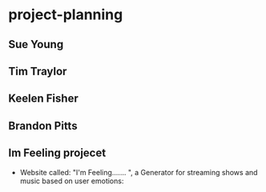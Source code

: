 # project-planning

## Sue Young

## Tim Traylor

## Keelen Fisher

## Brandon Pitts

## Im Feeling projecet

* Website called: "I'm Feeling....... ", a Generator for streaming shows and music based on user emotions:
